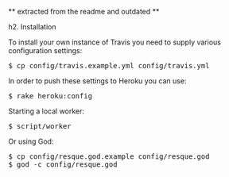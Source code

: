 ** extracted from the readme and outdated **

h2. Installation

To install your own instance of Travis you need to supply various configuration settings:

<pre>
$ cp config/travis.example.yml config/travis.yml
</pre>

In order to push these settings to Heroku you can use:

<pre>
$ rake heroku:config
</pre>

Starting a local worker:

<pre>
$ script/worker
</pre>

Or using God:

<pre>
$ cp config/resque.god.example config/resque.god
$ god -c config/resque.god
</pre>




